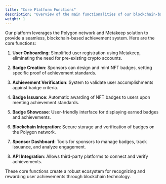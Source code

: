 ```yaml
---
title: "Core Platform Functions"
description: "Overview of the main functionalities of our blockchain-based achievement system"
weight: 1
---
```


Our platform leverages the Polygon network and Metakeep solution to provide a seamless, blockchain-based achievement system. Here are the core functions:

1. **User Onboarding**: Simplified user registration using Metakeep, eliminating the need for pre-existing crypto accounts.

2. **Badge Creation**: Sponsors can design and mint NFT badges, setting specific proof of achievement standards.

3. **Achievement Verification**: System to validate user accomplishments against badge criteria.

4. **Badge Issuance**: Automatic awarding of NFT badges to users upon meeting achievement standards.

5. **Badge Showcase**: User-friendly interface for displaying earned badges and achievements.

6. **Blockchain Integration**: Secure storage and verification of badges on the Polygon network.

7. **Sponsor Dashboard**: Tools for sponsors to manage badges, track issuance, and analyze engagement.

8. **API Integration**: Allows third-party platforms to connect and verify achievements.

These core functions create a robust ecosystem for recognizing and rewarding user achievements through blockchain technology.
